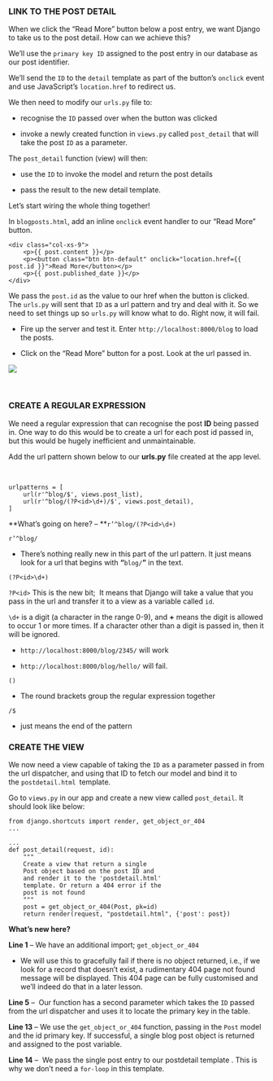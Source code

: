 ### LINK TO THE POST DETAIL

When we click the “Read More” button below a post entry, we want Django to take
us to the post detail. How can we achieve this?

We’ll use the `primary key ID` assigned to the post entry in our database as our
post identifier.

We’ll send the `ID` to the `detail` template as part of the
button’s `onclick` event and use JavaScript’s `location.href` to redirect us.

We then need to modify our `urls.py` file to:

-   recognise the `ID` passed over when the button was clicked

-   invoke a newly created function in `views.py` called `post_detail` that will
    take the post `ID` as a parameter.

The `post_detail` function (view) will then:

-   use the `ID` to invoke the model and return the post details

-   pass the result to the new detail template.

Let’s start wiring the whole thing together!

In `blogposts.html`, add an inline `onclick` event handler to our “Read More”
button.

~~~~~~~~~~~~~~~~~~~~~~~~~~~~~~~~~~~~~~~~~~~~~~~~~~~~~~~~~~~~~~~~~~~~~~~~~~~~~~~~
<div class="col-xs-9">
    <p>{{ post.content }}</p>
    <p><button class="btn btn-default" onclick="location.href={{ post.id }}">Read More</button></p>
    <p>{{ post.published_date }}</p>
</div>
~~~~~~~~~~~~~~~~~~~~~~~~~~~~~~~~~~~~~~~~~~~~~~~~~~~~~~~~~~~~~~~~~~~~~~~~~~~~~~~~

We pass the `post.id` as the value to our href when the button is clicked.
The `urls.py` will sent that `ID` as a url pattern and try and deal with it. So
we need to set things up so `urls.py` will know what to do. Right now, it will
fail.

-   Fire up the server and test it. Enter `http://localhost:8000/blog` to load
    the posts.

-   Click on the “Read More” button for a post. Look at the url passed in.

![](http://codeinstitute.wpengine.com/wp-content/uploads/2015/12/1449668568_image1.png)

 

### CREATE A REGULAR EXPRESSION

We need a regular expression that can recognise the post **ID** being passed in.
One way to do this would be to create a url for each post id passed in, but this
would be hugely inefficient and unmaintainable.

Add the url pattern shown below to our **urls.py** file created at the app
level.

 

~~~~~~~~~~~~~~~~~~~~~~~~~~~~~~~~~~~~~~~~~~~~~~~~~~~~~~~~~~~~~~~~~~~~~~~~~~~~~~~~
urlpatterns = [
    url(r'^blog/$', views.post_list),
    url(r'^blog/(?P<id>\d+)/$', views.post_detail),
]
~~~~~~~~~~~~~~~~~~~~~~~~~~~~~~~~~~~~~~~~~~~~~~~~~~~~~~~~~~~~~~~~~~~~~~~~~~~~~~~~

**What’s going on here? – **`r’^blog/(?P<id>\d+)`

`r’^blog/`

-   There’s nothing really new in this part of the url pattern. It just means
    look for a url that begins with **“**`blog/`**”** in the text.

`(?P<id>\d+)`

`?P<id>` This is the new bit;  It means that Django will take a value that you
pass in the url and transfer it to a view as a variable called `id`.

`\d+` is a digit (a character in the range 0-9), and **+** means the digit is
allowed to occur 1 or more times. If a character other than a digit is passed
in, then it will be ignored.

-   `http://localhost:8000/blog/2345/` will work

-   `http://localhost:8000/blog/hello/` will fail.

`()`

-   The round brackets group the regular expression together

`/$`

-   just means the end of the pattern

### CREATE THE VIEW

We now need a view capable of taking the `ID` as a parameter passed in from the
url dispatcher, and using that ID to fetch our model and bind it to
the `postdetail.html `template.

Go to `views.py` in our app and create a new view called `post_detail`. It
should look like below:

~~~~~~~~~~~~~~~~~~~~~~~~~~~~~~~~~~~~~~~~~~~~~~~~~~~~~~~~~~~~~~~~~~~~~~~~~~~~~~~~
from django.shortcuts import render, get_object_or_404
...
 
...
def post_detail(request, id):
    """
    Create a view that return a single
    Post object based on the post ID and
    and render it to the 'postdetail.html'
    template. Or return a 404 error if the
    post is not found
    """
    post = get_object_or_404(Post, pk=id)
    return render(request, "postdetail.html", {'post': post})
~~~~~~~~~~~~~~~~~~~~~~~~~~~~~~~~~~~~~~~~~~~~~~~~~~~~~~~~~~~~~~~~~~~~~~~~~~~~~~~~

**What’s new here?**

**Line 1** – We have an additional import; `get_object_or_404`

-   We will use this to gracefully fail if there is no object returned, i.e., if
    we look for a record that doesn’t exist, a rudimentary 404 page not found
    message will be displayed. This 404 page can be fully customised and we’ll
    indeed do that in a later lesson.

**Line 5** –  Our function has a second parameter which takes the `ID` passed
from the url dispatcher and uses it to locate the primary key in the table.

**Line 13** – We use the `get_object_or_404` function, passing in
the `Post` model and the id primary key. If successful, a single blog post
object is returned and assigned to the post variable.

**Line 14** –  We pass the single post entry to our postdetail template . This
is why we don’t need a `for-loop` in this template.
